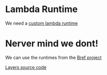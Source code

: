 # Lambda Runtime
We need a [custom lambda runtime](https://docs.aws.amazon.com/lambda/latest/dg/runtimes-custom.html)

# Nerver mind we dont!

We can use the runtimes from the [Bref project](https://runtimes.bref.sh/)

[Layers source code](https://github.com/brefphp/aws-lambda-layers)